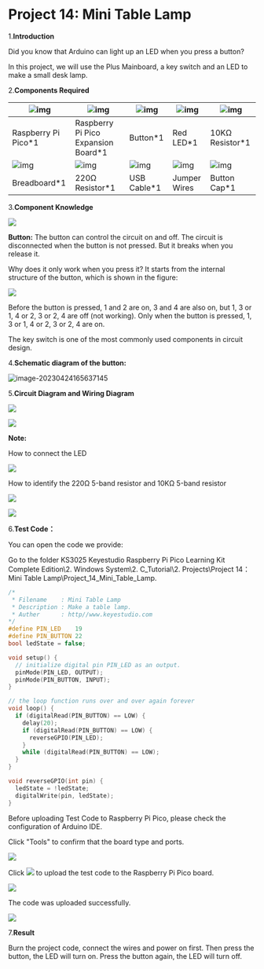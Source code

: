 # Project 14: Mini Table Lamp

1.**Introduction**

Did you know that Arduino can light up an LED when you press a button?

In this project, we will use the Plus Mainboard, a key switch and an LED to make a small desk lamp.

2.**Components Required**

| ![img](media/wps13.png) | ![img](media/wps14-168412182610224.jpg) | ![img](media/wps15-168412182723625.jpg) | ![img](media/wps16-168412182831326.jpg) | ![img](media/wps17-168412182952627.jpg) |
| ----------------------- | --------------------------------------- | --------------------------------------- | --------------------------------------- | --------------------------------------- |
| Raspberry Pi Pico*1     | Raspberry Pi Pico Expansion Board*1     | Button*1                                | Red LED*1                               | 10KΩ Resistor*1                         |
| ![img](media/wps18.jpg) | ![img](media/wps19-168412183317528.jpg) | ![img](media/wps20-168412183461429.jpg) | ![img](media/wps21-168412183602230.jpg) | ![img](media/wps22-168412183750231.jpg) |
| Breadboard*1            | 220Ω Resistor*1                         | USB Cable*1                             | Jumper Wires                            | Button Cap*1                            |

3.**Component Knowledge**

![](/media/5b8fea4657b47510d199f740fdcaaa9d.png)

**Button:** The button can control the circuit on and off. The circuit is disconnected when the button is not pressed. But it breaks when you release it. 

Why does it only work when you press it? It starts from the internal structure of the button, which is shown in the figure:

![](/media/d2a204e61c768f18924150db58aee093.png)

Before the button is pressed, 1 and 2 are on, 3 and 4 are also on, but 1, 3 or 1, 4 or 2, 3 or 2, 4 are off (not working). Only when the button is pressed, 1, 3 or 1, 4 or 2, 3 or 2, 4 are on.

The key switch is one of the most commonly used components in circuit design.

4.**Schematic diagram of the button:**

![image-20230424165637145](media/image-20230424165637145.png)


5.**Circuit Diagram and Wiring Diagram**

![](/media/0753a2a452e0292b31f79f9b6dabb0cc.png)

![](/media/a03a6553dc194ab61fb7b4d914740f90.png)

**Note:**

How to connect the LED

![](/media/f70404aa49540fd7aecae944c7c01f83.jpeg)

How to identify the 220Ω 5-band resistor and 10KΩ 5-band resistor

![](/media/55c0199544e9819328f6d5778f10d7d0.png)

![](/media/246cf3885dc837c458a28123885c9f7b.png)

6.**Test Code：**

You can open the code we provide:

Go to the folder KS3025 Keyestudio Raspberry Pi Pico Learning Kit Complete Edition\\2. Windows System\\2. C\_Tutorial\\2. Projects\\Project 14：Mini Table Lamp\\Project\_14\_Mini\_Table\_Lamp.

```C
/* 
 * Filename    : Mini Table Lamp
 * Description : Make a table lamp.
 * Auther      : http//www.keyestudio.com
*/
#define PIN_LED    19
#define PIN_BUTTON 22
bool ledState = false;

void setup() {
  // initialize digital pin PIN_LED as an output.
  pinMode(PIN_LED, OUTPUT);
  pinMode(PIN_BUTTON, INPUT);
}

// the loop function runs over and over again forever
void loop() {
  if (digitalRead(PIN_BUTTON) == LOW) {
    delay(20);
    if (digitalRead(PIN_BUTTON) == LOW) {
      reverseGPIO(PIN_LED);
    }
    while (digitalRead(PIN_BUTTON) == LOW);
  }
}

void reverseGPIO(int pin) {
  ledState = !ledState;
  digitalWrite(pin, ledState);
}
```


Before uploading Test Code to Raspberry Pi Pico, please check the configuration of Arduino IDE.

Click "Tools" to confirm that the board type and ports.

![](/media/fb3c5d5bb135803dd629cae5e8eabc7c.png)

Click ![](/media/b0d41283bf5ae66d2d5ab45db15331ba.png) to upload the test code to the Raspberry Pi Pico board.

![](/media/c9c421a60ba0866cf2102cbe57d7fe28.png)

The code was uploaded successfully.

![](/media/47dd7f6786120f6f15d429407daa74f3.png)

7.**Result**

Burn the project code, connect the wires and power on first. Then press the button, the LED will turn on. Press the button again, the LED will turn off.
